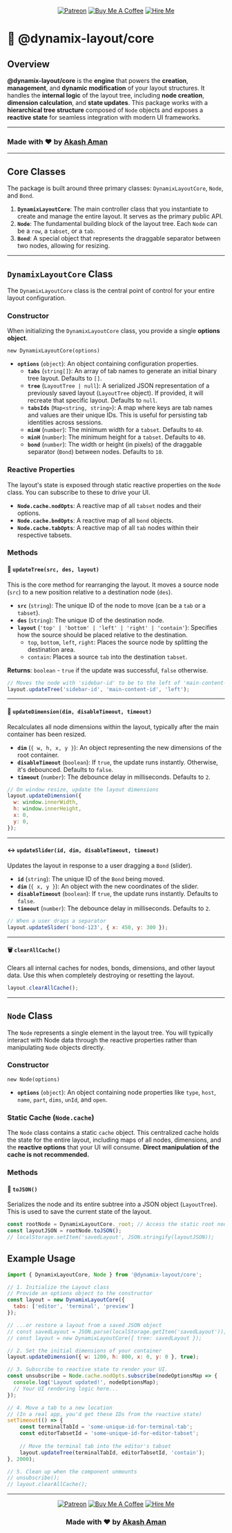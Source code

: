 
<div align="center">

[![Patreon](https://img.shields.io/badge/Patreon-Support-F96854?style=for-the-badge&logo=patreon)](https://www.patreon.com/akashaman)
[![Buy Me A Coffee](https://img.shields.io/badge/Buy%20Me%20A%20Coffee-Donate-FFDD00?style=for-the-badge&logo=buy-me-a-coffee)](https://www.buymeacoffee.com/akashaman)
[![Hire Me](https://img.shields.io/badge/Hire%20Me-Email-blue?style=for-the-badge&logo=gmail)](mailto:sir.akashaman@gmail.com)

</div>

# 🚀 @dynamix-layout/core

## Overview
**@dynamix-layout/core** is the **engine** that powers the **creation**, **management**, and **dynamic modification** of your layout structures. It handles the **internal logic** of the layout tree, including **node creation**, **dimension calculation**, and **state updates**. This package works with a **hierarchical tree structure** composed of `Node` objects and exposes a **reactive state** for seamless integration with modern UI frameworks.

---

### Made with ❤️ by [Akash Aman](https://linktr.ee/akash_aman)

---

## Core Classes

The package is built around three primary classes: `DynamixLayoutCore`, `Node`, and `Bond`.

1.  **`DynamixLayoutCore`**: The main controller class that you instantiate to create and manage the entire layout. It serves as the primary public API.
2.  **`Node`**: The fundamental building block of the layout tree. Each `Node` can be a `row`, a `tabset`, or a `tab`.
3.  **`Bond`**: A special object that represents the draggable separator between two nodes, allowing for resizing.

---

## `DynamixLayoutCore` Class

The `DynamixLayoutCore` class is the central point of control for your entire layout configuration.

### Constructor

When initializing the `DynamixLayoutCore` class, you provide a single **options object**.

`new DynamixLayoutCore(options)`

-   **`options`** (`object`): An object containing configuration properties.
    -   **`tabs`** (`string[]`): An array of tab names to generate an initial binary tree layout. Defaults to `[]`.
    -   **`tree`** (`LayoutTree | null`): A serialized JSON representation of a previously saved layout (`LayoutTree` object). If provided, it will recreate that specific layout. Defaults to `null`.
    -   **`tabsIds`** (`Map<string, string>`): A map where keys are tab names and values are their unique IDs. This is useful for persisting tab identities across sessions.
    -   **`minW`** (`number`): The minimum width for a `tabset`. Defaults to `40`.
    -   **`minH`** (`number`): The minimum height for a `tabset`. Defaults to `40`.
    -   **`bond`** (`number`): The width or height (in pixels) of the draggable separator (`Bond`) between nodes. Defaults to `10`.

### Reactive Properties

The layout's state is exposed through static reactive properties on the `Node` class. You can subscribe to these to drive your UI.

-   **`Node.cache.nodOpts`**: A reactive map of all `tabset` nodes and their options.
-   **`Node.cache.bndOpts`**: A reactive map of all `bond` objects.
-   **`Node.cache.tabOpts`**: A reactive map of all `tab` nodes within their respective tabsets.

### Methods

#### 🌳 `updateTree(src, des, layout)`

This is the core method for rearranging the layout. It moves a source node (`src`) to a new position relative to a destination node (`des`).

-   **`src`** (`string`): The unique ID of the node to move (can be a `tab` or a `tabset`).
-   **`des`** (`string`): The unique ID of the destination node.
-   **`layout`** (`'top' | 'bottom' | 'left' | 'right' | 'contain'`): Specifies how the source should be placed relative to the destination.
    -   `top`, `bottom`, `left`, `right`: Places the source node by splitting the destination area.
    -   `contain`: Places a source `tab` into the destination `tabset`.

**Returns**: `boolean` - `true` if the update was successful, `false` otherwise.

```javascript
// Moves the node with 'sidebar-id' to be to the left of 'main-content-id'
layout.updateTree('sidebar-id', 'main-content-id', 'left');
```

-----

#### 📏 `updateDimension(dim, disableTimeout, timeout)`

Recalculates all node dimensions within the layout, typically after the main container has been resized.

  - **`dim`** (`{ w, h, x, y }`): An object representing the new dimensions of the root container.
  - **`disableTimeout`** (`boolean`): If `true`, the update runs instantly. Otherwise, it's debounced. Defaults to `false`.
  - **`timeout`** (`number`): The debounce delay in milliseconds. Defaults to `2`.

<!-- end list -->

```javascript
// On window resize, update the layout dimensions
layout.updateDimension({
  w: window.innerWidth,
  h: window.innerHeight,
  x: 0,
  y: 0,
});
```

-----

#### ↔️ `updateSlider(id, dim, disableTimeout, timeout)`

Updates the layout in response to a user dragging a `Bond` (slider).

  - **`id`** (`string`): The unique ID of the `Bond` being moved.
  - **`dim`** (`{ x, y }`): An object with the new coordinates of the slider.
  - **`disableTimeout`** (`boolean`): If `true`, the update runs instantly. Defaults to `false`.
  - **`timeout`** (`number`): The debounce delay in milliseconds. Defaults to `2`.

<!-- end list -->

```javascript
// When a user drags a separator
layout.updateSlider('bond-123', { x: 450, y: 300 });
```

-----

#### 🗑️ `clearAllCache()`

Clears all internal caches for nodes, bonds, dimensions, and other layout data. Use this when completely destroying or resetting the layout.

```javascript
layout.clearAllCache();
```

-----

## `Node` Class

The `Node` represents a single element in the layout tree. You will typically interact with Node data through the reactive properties rather than manipulating `Node` objects directly.

### Constructor

`new Node(options)`

  - **`options`** (`object`): An object containing node properties like `type`, `host`, `name`, `part`, `dims`, `unId`, and `open`.

### Static Cache (`Node.cache`)

The `Node` class contains a static `cache` object. This centralized cache holds the state for the entire layout, including maps of all nodes, dimensions, and the **reactive options** that your UI will consume. **Direct manipulation of the cache is not recommended.**

### Methods

#### 💾 `toJSON()`

Serializes the node and its entire subtree into a JSON object (`LayoutTree`). This is used to save the current state of the layout.

```javascript
const rootNode = DynamixLayoutCore._root; // Access the static root node
const layoutJSON = rootNode.toJSON();
// localStorage.setItem('savedLayout', JSON.stringify(layoutJSON));
```

## Example Usage

```javascript
import { DynamixLayoutCore, Node } from '@dynamix-layout/core';

// 1. Initialize the Layout class
// Provide an options object to the constructor
const layout = new DynamixLayoutCore({ 
  tabs: ['editor', 'terminal', 'preview'] 
});

// ...or restore a layout from a saved JSON object
// const savedLayout = JSON.parse(localStorage.getItem('savedLayout'));
// const layout = new DynamixLayoutCore({ tree: savedLayout });

// 2. Set the initial dimensions of your container
layout.updateDimension({ w: 1200, h: 800, x: 0, y: 0 }, true);

// 3. Subscribe to reactive state to render your UI.
const unsubscribe = Node.cache.nodOpts.subscribe(nodeOptionsMap => {
  console.log('Layout updated!', nodeOptionsMap);
  // Your UI rendering logic here...
});

// 4. Move a tab to a new location
// (In a real app, you'd get these IDs from the reactive state)
setTimeout(() => {
    const terminalTabId = 'some-unique-id-for-terminal-tab'; 
    const editorTabsetId = 'some-unique-id-for-editor-tabset';
    
    // Move the terminal tab into the editor's tabset
    layout.updateTree(terminalTabId, editorTabsetId, 'contain');
}, 2000);

// 5. Clean up when the component unmounts
// unsubscribe();
// layout.clearAllCache();
```

-----

<div align="center">

[![Patreon](https://img.shields.io/badge/Patreon-Support-F96854?style=for-the-badge&logo=patreon)](https://www.patreon.com/akashaman)
[![Buy Me A Coffee](https://img.shields.io/badge/Buy%20Me%20A%20Coffee-Donate-FFDD00?style=for-the-badge&logo=buy-me-a-coffee)](https://www.buymeacoffee.com/akashaman)
[![Hire Me](https://img.shields.io/badge/Hire%20Me-Email-blue?style=for-the-badge&logo=gmail)](mailto:sir.akashaman@gmail.com)

### Made with ❤️ by [Akash Aman](https://linktr.ee/akash_aman)

</div>
